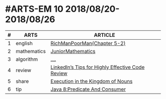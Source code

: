 #ARTS-EM 10 2018/08/20-2018/08/26
=================================

| # | ARTS | ARTICLE |
|---| ----- | ---------- |
|1|english|[RichManPoorMan(Chapter 5-2)](../english/RichManPoorMan/week10_Chapter%205-2.md)|
|2|mathematics|[JuniorMathematics](../mathematics/week10-7年级下.md)|
|3|algorithm|[....](../algorithm/week10_Longest-Common-Prefix.md)|
|4|review|[LinkedIn’s Tips for Highly Effective Code Review](../review/Week10_LinkedIn’s-Tips-for-Highly-Effective-Code-Review.md)|
|5|share|[Execution in the Kingdom of Nouns](../share/Execution-in-the-Kingdom-of-Nouns.md)|
|6|tip|[Java 8:Predicate And Consumer](../tip/Java8-PredicateAndConsumer.md)|


